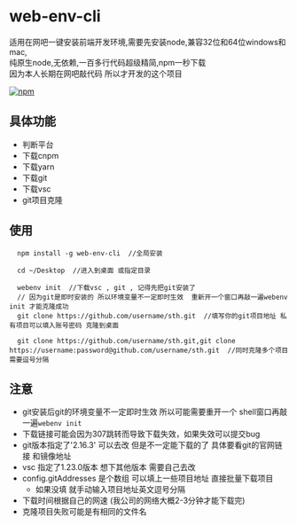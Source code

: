# web-env-cli
适用在网吧一键安装前端开发环境,需要先安装node,兼容32位和64位windows和mac,  
纯原生node,无依赖,一百多行代码超级精简,npm一秒下载  
因为本人长期在网吧敲代码 所以才开发的这个项目  


[![npm](https://img.shields.io/npm/v/npm.svg)](https://www.npmjs.com/package/web-env-cli)

## 具体功能  
+ 判断平台  
+ 下载cnpm  
+ 下载yarn  
+ 下载git  
+ 下载vsc  
+ git项目克隆

##  使用  
```
  npm install -g web-env-cli  //全局安装

  cd ~/Desktop  //进入到桌面 或指定目录

  webenv init  //下载vsc , git , 记得先把git安装了
  // 因为git是即时安装的 所以环境变量不一定即时生效  重新开一个窗口再敲一遍webenv init 才能克隆成功  
  git clone https://github.com/username/sth.git  //填写你的git项目地址 私有项目可以填入账号密码 克隆到桌面  

  git clone https://github.com/username/sth.git,git clone https://username:password@github.com/username/sth.git  //同时克隆多个项目需要逗号分隔
```

## 注意  
+ git安装后git的环境变量不一定即时生效 所以可能需要重开一个 shell窗口再敲一遍`webenv init`  
+ 下载链接可能会因为307跳转而导致下载失效，如果失效可以提交bug  
+ git版本指定了'2.16.3' 可以去改 但是不一定能下载的了 具体要看git的官网链接 和镜像地址
+ vsc 指定了1.23.0版本 想下其他版本 需要自己去改
+ config.gitAddresses 是个数组 可以填上一些项目地址 直接批量下载项目
  + 如果没填 就手动输入项目地址英文逗号分隔  
+ 下载时间根据自己的网速 (我公司的网络大概2-3分钟才能下载完)
+ 克隆项目失败可能是有相同的文件名